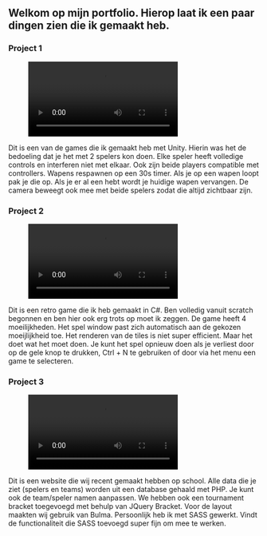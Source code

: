 ## Welkom op mijn portfolio. Hierop laat ik een paar dingen zien die ik gemaakt heb.

### Project 1

<figure class="video_container">
  <video controls="true" allowfullscreen="true">
    <source src="resources/video/local_mp_game.mp4" type="video/mp4" width="750px">
  </video>
</figure>

Dit is een van de games die ik gemaakt heb met Unity. Hierin was het de bedoeling dat je het met 2 spelers kon doen.
Elke speler heeft volledige controls en interferen niet met elkaar. Ook zijn beide players compatible met controllers.
Wapens respawnen op een 30s timer. Als je op een wapen loopt pak je die op. Als je er al een hebt wordt je huidige wapen vervangen.
De camera beweegt ook mee met beide spelers zodat die altijd zichtbaar zijn. 


### Project 2

<figure class="video_container">
  <video controls="true" allowfullscreen="true">
    <source src="resources/video/minesweeper.mp4" type="video/mp4" width="750px">
  </video>
</figure>

Dit is een retro game die ik heb gemaakt in C#. Ben volledig vanuit scratch begonnen en ben hier ook erg trots op moet ik zeggen.
De game heeft 4 moeilijkheden. Het spel window past zich automatisch aan de gekozen moeijlijkheid toe. Het renderen van de tiles is niet super efficient.
Maar het doet wat het moet doen. Je kunt het spel opnieuw doen als je verliest door op de gele knop te drukken, Ctrl + N te gebruiken of door via het menu een game te selecteren.



### Project 3

<figure class="video_container">
  <video controls="true" allowfullscreen="true">
    <source src="resources/video/R6SS.mp4" type="video/mp4" width="750px">
  </video>
</figure>

Dit is een website die wij recent gemaakt hebben op school. Alle data die je ziet (spelers en teams) worden uit een database gehaald met PHP.
Je kunt ook de team/speler namen aanpassen. We hebben ook een tournament bracket toegevoegd met behulp van JQuery Bracket. Voor de layout maakten wij gebruik van Bulma.
Persoonlijk heb ik met SASS gewerkt. Vindt de functionaliteit die SASS toevoegd super fijn om mee te werken. 
